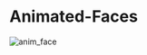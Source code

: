 # Animated-Faces

![anim_face](https://github.com/jhays006/Animated-Faces/edit/master/AF_1_afraid.gif "Animated Face")
